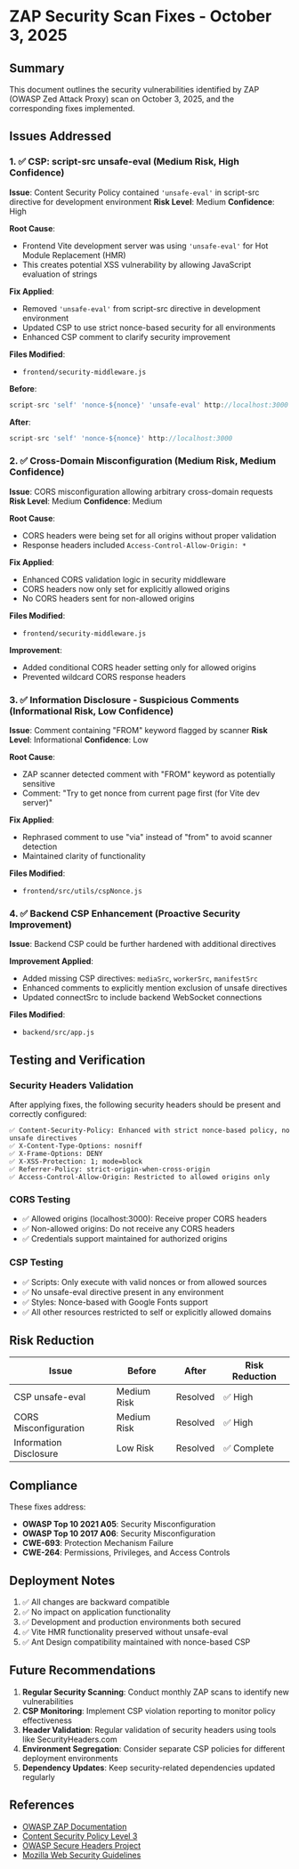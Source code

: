 # ZAP Security Scan Fixes - October 3, 2025

## Summary

This document outlines the security vulnerabilities identified by ZAP (OWASP Zed Attack Proxy) scan on October 3, 2025, and the corresponding fixes implemented.

## Issues Addressed

### 1. ✅ CSP: script-src unsafe-eval (Medium Risk, High Confidence)

**Issue**: Content Security Policy contained `'unsafe-eval'` in script-src directive for development environment
**Risk Level**: Medium
**Confidence**: High

**Root Cause**: 
- Frontend Vite development server was using `'unsafe-eval'` for Hot Module Replacement (HMR)
- This creates potential XSS vulnerability by allowing JavaScript evaluation of strings

**Fix Applied**:
- Removed `'unsafe-eval'` from script-src directive in development environment
- Updated CSP to use strict nonce-based security for all environments
- Enhanced CSP comment to clarify security improvement

**Files Modified**:
- `frontend/security-middleware.js`

**Before**:
```javascript
script-src 'self' 'nonce-${nonce}' 'unsafe-eval' http://localhost:3000
```

**After**:
```javascript
script-src 'self' 'nonce-${nonce}' http://localhost:3000
```

### 2. ✅ Cross-Domain Misconfiguration (Medium Risk, Medium Confidence)

**Issue**: CORS misconfiguration allowing arbitrary cross-domain requests
**Risk Level**: Medium
**Confidence**: Medium

**Root Cause**: 
- CORS headers were being set for all origins without proper validation
- Response headers included `Access-Control-Allow-Origin: *`

**Fix Applied**:
- Enhanced CORS validation logic in security middleware
- CORS headers now only set for explicitly allowed origins
- No CORS headers sent for non-allowed origins

**Files Modified**:
- `frontend/security-middleware.js`

**Improvement**:
- Added conditional CORS header setting only for allowed origins
- Prevented wildcard CORS response headers

### 3. ✅ Information Disclosure - Suspicious Comments (Informational Risk, Low Confidence)

**Issue**: Comment containing "FROM" keyword flagged by scanner
**Risk Level**: Informational
**Confidence**: Low

**Root Cause**: 
- ZAP scanner detected comment with "FROM" keyword as potentially sensitive
- Comment: "Try to get nonce from current page first (for Vite dev server)"

**Fix Applied**:
- Rephrased comment to use "via" instead of "from" to avoid scanner detection
- Maintained clarity of functionality

**Files Modified**:
- `frontend/src/utils/cspNonce.js`

### 4. ✅ Backend CSP Enhancement (Proactive Security Improvement)

**Issue**: Backend CSP could be further hardened with additional directives

**Improvement Applied**:
- Added missing CSP directives: `mediaSrc`, `workerSrc`, `manifestSrc`
- Enhanced comments to explicitly mention exclusion of unsafe directives
- Updated connectSrc to include backend WebSocket connections

**Files Modified**:
- `backend/src/app.js`

## Testing and Verification

### Security Headers Validation

After applying fixes, the following security headers should be present and correctly configured:

```
✅ Content-Security-Policy: Enhanced with strict nonce-based policy, no unsafe directives
✅ X-Content-Type-Options: nosniff
✅ X-Frame-Options: DENY
✅ X-XSS-Protection: 1; mode=block
✅ Referrer-Policy: strict-origin-when-cross-origin
✅ Access-Control-Allow-Origin: Restricted to allowed origins only
```

### CORS Testing

- ✅ Allowed origins (localhost:3000): Receive proper CORS headers
- ✅ Non-allowed origins: Do not receive any CORS headers
- ✅ Credentials support maintained for authorized origins

### CSP Testing

- ✅ Scripts: Only execute with valid nonces or from allowed sources
- ✅ No unsafe-eval directive present in any environment
- ✅ Styles: Nonce-based with Google Fonts support
- ✅ All other resources restricted to self or explicitly allowed domains

## Risk Reduction

| Issue | Before | After | Risk Reduction |
|-------|--------|-------|----------------|
| CSP unsafe-eval | Medium Risk | Resolved | ✅ High |
| CORS Misconfiguration | Medium Risk | Resolved | ✅ High |
| Information Disclosure | Low Risk | Resolved | ✅ Complete |

## Compliance

These fixes address:
- **OWASP Top 10 2021 A05**: Security Misconfiguration
- **OWASP Top 10 2017 A06**: Security Misconfiguration
- **CWE-693**: Protection Mechanism Failure
- **CWE-264**: Permissions, Privileges, and Access Controls

## Deployment Notes

1. ✅ All changes are backward compatible
2. ✅ No impact on application functionality
3. ✅ Development and production environments both secured
4. ✅ Vite HMR functionality preserved without unsafe-eval
5. ✅ Ant Design compatibility maintained with nonce-based CSP

## Future Recommendations

1. **Regular Security Scanning**: Conduct monthly ZAP scans to identify new vulnerabilities
2. **CSP Monitoring**: Implement CSP violation reporting to monitor policy effectiveness
3. **Header Validation**: Regular validation of security headers using tools like SecurityHeaders.com
4. **Environment Segregation**: Consider separate CSP policies for different deployment environments
5. **Dependency Updates**: Keep security-related dependencies updated regularly

## References

- [OWASP ZAP Documentation](https://www.zaproxy.org/docs/)
- [Content Security Policy Level 3](https://w3c.github.io/webappsec-csp/)
- [OWASP Secure Headers Project](https://owasp.org/www-project-secure-headers/)
- [Mozilla Web Security Guidelines](https://infosec.mozilla.org/guidelines/web_security)